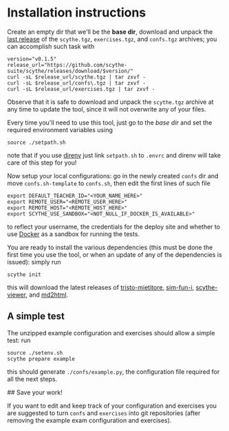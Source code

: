 # Installation instructions

Create an empty dir that we'll be the **base dir**, download and unpack the
[last release](https://github.com/scythe-suite/scythe/releases/latest) of the
`scythe.tgz`, `exercises.tgz`, and `confs.tgz` archives; you can accomplish such
task with

    version="v0.1.5"
    release_url="https://github.com/scythe-suite/scythe/releases/download/$version/"
    curl -sL $release_url/scythe.tgz | tar zxvf -
    curl -sL $release_url/confs\.tgz | tar zxvf -
    curl -sL $release_url/exercises.tgz | tar zxvf -

Observe that it is safe to download and unpack the `scythe.tgz` archive at any
time to update the tool, since it will not overwrite any of your files.

Every time you'll need to use this tool, just go to the *base dir* and set the
required environment variables using

    source ./setpath.sh

note that if you use [direnv](https://direnv.net/) just link `setpath.sh` to
`.envrc` and direnv will take care of this step for you!

Now setup your local configurations: go in the newly created `confs` dir and
move `confs.sh-template` to `confs.sh`, then edit the first lines of such file

    export DEFAULT_TEACHER_ID="<YOUR_NAME_HERE>"
    export REMOTE_USER="<REMOTE_USER_HERE>"
    export REMOTE_HOST="<REMOTE_HOST_HERE>"
    export SCYTHE_USE_SANDBOX="<NOT_NULL_IF_DOCKER_IS_AVAILABLE>"

to reflect your username, the credentials for the deploy site and whether to use
[Docker](https://www.docker.com/) as a sandbox for running the tests.

You are ready to install the various dependencies (this must be done the first
time you use the tool, or when an update of any of the dependencies is issued):
simply run

    scythe init

this will download the latest releases of
[tristo-mietitore](https://github.com/scythe-suite/tristo-mietitore),
[sim-fun-i](https://github.com/scythe-suite/sim-fun-i),
[scythe-viewer](https://github.com/scythe-suite/scythe-viewer),  and
[md2html](https://github.com/scythe-suite/md2html).

## A simple test

The unzipped example configuration and exercises should allow a simple test: run

    source ./setenv.sh
    scythe prepare example

this should generate `./confs/example.py`, the configuration file required for
all the next steps.

## Save your work!

If you want to edit and keep track of your configuration and exercises you are
suggested to turn `confs` and `exercises` into git repositories (after removing
the example exam configuration and exercises).
